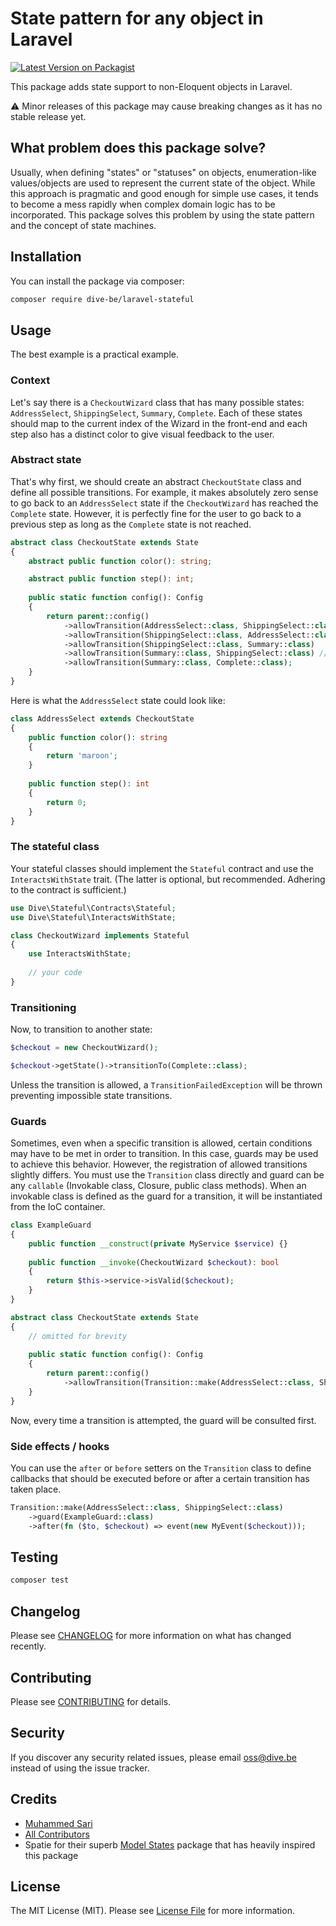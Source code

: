 # State pattern for any object in Laravel

[![Latest Version on Packagist](https://img.shields.io/packagist/v/dive-be/laravel-stateful.svg?style=flat-square)](https://packagist.org/packages/dive-be/laravel-stateful)

This package adds state support to non-Eloquent objects in Laravel.

⚠️ Minor releases of this package may cause breaking changes as it has no stable release yet.

## What problem does this package solve?

Usually, when defining "states" or "statuses" on objects, enumeration-like values/objects are used to represent the 
current state of the object. While this approach is pragmatic and good enough for simple use cases, it tends to become a
mess rapidly when complex domain logic has to be incorporated. This package solves this problem by using the state pattern
and the concept of state machines.

## Installation

You can install the package via composer:

```bash
composer require dive-be/laravel-stateful
```

## Usage

The best example is a practical example.

### Context

Let's say there is a `CheckoutWizard` class that has many possible states: `AddressSelect`, `ShippingSelect`, `Summary`, `Complete`.
Each of these states should map to the current index of the Wizard in the front-end and each step also has a distinct
color to give visual feedback to the user.

### Abstract state

That's why first, we should create an abstract `CheckoutState` class and define all possible transitions. For example,
it makes absolutely zero sense to go back to an `AddressSelect` state if the `CheckoutWizard` has reached the `Complete` state.
However, it is perfectly fine for the user to go back to a previous step as long as the `Complete` state is not reached.

```php
abstract class CheckoutState extends State
{
    abstract public function color(): string;

    abstract public function step(): int;
    
    public static function config(): Config
    {
        return parent::config()
            ->allowTransition(AddressSelect::class, ShippingSelect::class)
            ->allowTransition(ShippingSelect::class, AddressSelect::class) // go back
            ->allowTransition(ShippingSelect::class, Summary::class)
            ->allowTransition(Summary::class, ShippingSelect::class) // go back
            ->allowTransition(Summary::class, Complete::class);
    }
}
```

Here is what the `AddressSelect` state could look like:

```php
class AddressSelect extends CheckoutState
{
    public function color(): string
    {
        return 'maroon';
    }
    
    public function step(): int
    {
        return 0;
    }
}
```

### The stateful class

Your stateful classes should implement the `Stateful` contract and use the `InteractsWithState` trait.
(The latter is optional, but recommended. Adhering to the contract is sufficient.)

```php
use Dive\Stateful\Contracts\Stateful;
use Dive\Stateful\InteractsWithState;

class CheckoutWizard implements Stateful
{
    use InteractsWithState;
    
    // your code
}
````

### Transitioning

Now, to transition to another state:

```php
$checkout = new CheckoutWizard();

$checkout->getState()->transitionTo(Complete::class);
```

Unless the transition is allowed, a `TransitionFailedException` will be thrown preventing impossible state transitions.

### Guards

Sometimes, even when a specific transition is allowed, certain conditions may have to be met in order to transition.
In this case, guards may be used to achieve this behavior. However, the registration of allowed transitions slightly 
differs. You must use the `Transition` class directly and guard can be any `callable` (Invokable class, Closure, public class methods).
When an invokable class is defined as the guard for a transition, it will be instantiated from the IoC container.

```php
class ExampleGuard
{
    public function __construct(private MyService $service) {}
    
    public function __invoke(CheckoutWizard $checkout): bool
    {
        return $this->service->isValid($checkout);
    }
}
```

```php
abstract class CheckoutState extends State
{
    // omitted for brevity
    
    public static function config(): Config
    {
        return parent::config()
            ->allowTransition(Transition::make(AddressSelect::class, ShippingSelect::class)->guard(ExampleGuard::class));
    }
}
```

Now, every time a transition is attempted, the guard will be consulted first.

### Side effects / hooks

You can use the `after` or `before` setters on the `Transition` class to define callbacks that should be executed
before or after a certain transition has taken place.

```php
Transition::make(AddressSelect::class, ShippingSelect::class)
    ->guard(ExampleGuard::class)
    ->after(fn ($to, $checkout) => event(new MyEvent($checkout)));
```

## Testing

```bash
composer test
```

## Changelog

Please see [CHANGELOG](CHANGELOG.md) for more information on what has changed recently.

## Contributing

Please see [CONTRIBUTING](CONTRIBUTING.md) for details.

## Security

If you discover any security related issues, please email oss@dive.be instead of using the issue tracker.

## Credits

- [Muhammed Sari](https://github.com/mabdullahsari)
- [All Contributors](../../contributors)
- Spatie for their superb [Model States](https://github.com/spatie/laravel-model-states) package that has heavily inspired this package

## License

The MIT License (MIT). Please see [License File](LICENSE.md) for more information.
